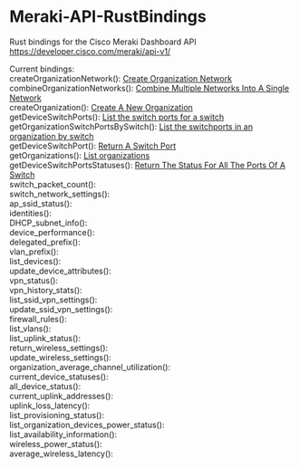 # Meraki-API-RustBindings

Rust bindings for the Cisco Meraki Dashboard API
https://developer.cisco.com/meraki/api-v1/

Current bindings:  
createOrganizationNetwork(): [Create Organization Network](https://developer.cisco.com/meraki/api-v1/create-organization-network/)  
combineOrganizationNetworks(): [Combine Multiple Networks Into A Single Network](https://developer.cisco.com/meraki/api-v1/combine-organization-networks/)  
createOrganization(): [Create A New Organization](https://developer.cisco.com/meraki/api-v1/create-organization/)  
getDeviceSwitchPorts(): [List the switch ports for a switch](https://developer.cisco.com/meraki/api-v1/get-device-switch-ports/)  
getOrganizationSwitchPortsBySwitch(): [List the switchports in an organization by switch](https://developer.cisco.com/meraki/api-v1/get-organization-switch-ports-by-switch/)  
getDeviceSwitchPort(): [Return A Switch Port](https://developer.cisco.com/meraki/api-v1/get-device-switch-port/)  
getOrganizations(): [List organizations](https://developer.cisco.com/meraki/api-v1/get-organizations/)  
getDeviceSwitchPortsStatuses(): [Return The Status For All The Ports Of A Switch](https://developer.cisco.com/meraki/api-v1/get-device-switch-ports-statuses/)  
switch_packet_count(): []()  
switch_network_settings(): []()  
ap_ssid_status(): []()  
identities(): []()  
DHCP_subnet_info(): []()  
device_performance(): []()  
delegated_prefix(): []()  
vlan_prefix(): []()  
list_devices(): []()  
update_device_attributes(): []()  
vpn_status(): []()  
vpn_history_stats(): []()  
list_ssid_vpn_settings(): []()  
update_ssid_vpn_settings(): []()  
firewall_rules(): []()  
list_vlans(): []()  
list_uplink_status(): []()  
return_wireless_settings(): []()  
update_wireless_settings(): []()  
organization_average_channel_utilization(): []()  
current_device_statuses(): []()  
all_device_status(): []()  
current_uplink_addresses(): []()  
uplink_loss_latency(): []()  
list_provisioning_status(): []()  
list_organization_devices_power_status(): []()  
list_availability_information(): []()  
wireless_power_status(): []()  
average_wireless_latency(): []()  

